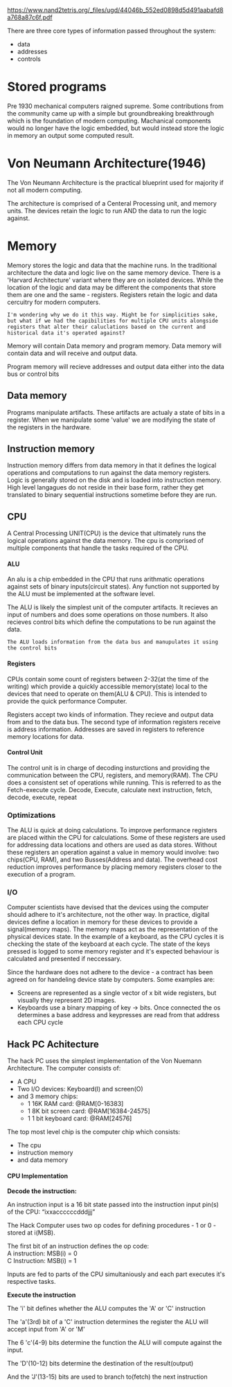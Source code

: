 https://www.nand2tetris.org/_files/ugd/44046b_552ed0898d5d491aabafd8a768a87c6f.pdf

There are three core types of information passed throughout the system:
- data
- addresses
- controls

# Stored programs

Pre 1930 mechanical computers raigned supreme. Some contributions from the community came up with a simple but groundbreaking breakthrough which is the foundation of modern computing. Machanical components would no longer have the logic embedded, but would instead store the logic in memory an output some computed result.

# Von Neumann Architecture(1946)

The Von Neumann Architecture is the practical blueprint used for majority if not all modern computing.

The architecture is comprised of a Centeral Processing unit, and memory units. The devices retain the logic to run AND the data to run the logic against.

# Memory

Memory stores the logic and data that the machine runs. In the traditional architecture the data and logic live on the same memory device. There is a 'Harvard Architecture' variant where they are on isolated devices. While the location of the logic and data may be different the components that store them are one and the same - registers. Registers retain the logic and data cercuitry for modern computers.

```
I'm wondering why we do it this way. Might be for simplicities sake, but what if we had the capibilities for multiple CPU units alongside registers that alter their caluclations based on the current and historical data it's operated against?
```

Memory will contain Data memory and program memory. Data memory will contain data and will receive and output data. 

Program memory will recieve addresses and output data either into the data bus or control bits

## Data memory

Programs manipulate artifacts. These artifacts are actualy a state of bits in a register. When we manipulate some 'value' we are modifying the state of the registers in the hardware.

 ## Instruction memory

 Instruction memory differs from data memory in that it defines the logical operations and computations to run against the data memory registers. Logic is generally stored on the disk and is loaded into instruction memory. High level langagues do not reside in their base form, rather they get translated to binary sequential instructions sometime before they are run.

 ## CPU 

 A Central Processing UNIT(CPU) is the device that ultimately runs the logical operations against the data memory. The cpu is comprised of multiple components that handle the tasks required of the CPU.

 #### ALU

An alu is a chip embedded in the CPU that runs arithmatic operations against sets of binary inputs(circuit states). Any function not supported by the ALU must be implemented at the software level.

The ALU is likely the simplest unit of the computer artifacts. It recieves an input of numbers and does some operations on those numbers. It also recieves control bits which define the computations to be run against the data.

```
The ALU loads information from the data bus and manupulates it using the control bits
```

#### Registers

CPUs contain some count of registers between 2-32(at the time of the writing) which provide a quickly accessible memory(state) local to the devices that need to operate on them(ALU & CPU). This is intended to provide the quick performance Computer.

Registers accept two kinds of information. They recieve and output data from and to the data bus. The second type of information registers receive is address information. Addresses are saved in registers to reference memory locations for data.

#### Control Unit

The control unit is in charge of decoding insturctions and providing the communication between the CPU, registers, and memory(RAM). The CPU does a consistent set of operations while running. This is referred to as the Fetch-execute cycle. Decode, Execute, calculate next instruction, fetch, decode, execute, repeat

### Optimizations

The ALU is quick at doing calculations. To improve performance registers are placed within the CPU for calculations. Some of these registers are used for addressing data locations and others are used as data stores. Without these registers an operation against a value in memory would involve: two chips(CPU, RAM), and two Busses(Address and data). The overhead cost reduction improves performance by placing memory registers closer to the execution of a program.

### I/O

Computer scientists have devised that the devices using the computer should adhere to it's architecture, not the other way. In practice, digital devices define a location in memory for these devices to provide a signal(memory maps). The memory maps act as the representation of the physical devices state. In the example of a keyboard, as the CPU cycles it is checking the state of the keyboard at each cycle. The state of the keys pressed is logged to some memory register and it's expected behaviour is calculated and presented if neccessary.

Since the hardware does not adhere to the device - a contract has been agreed on for handeling device state by computers.  Some examples are:

- Screens are represented as a single vector of x bit wide registers, but visually they represent 2D images.
- Keyboards use a binary mapping of key -> bits. Once connected the os determines a base address and keypresses are read from that address each CPU cycle


## Hack PC Achitecture

The hack PC uses the simplest implementation of the Von Nuemann Architecture. The computer consists of:


- A CPU
- Two I/O devices: Keyboard(I) and screen(O)
- and 3 memory chips:
    - 1 16K RAM card: @RAM[0-16383]
    - 1 8K bit screen card: @RAM[16384-24575]
    - 1 1 bit keyboard card: @RAM[24576]

The top most level chip is the computer chip which consists:
- The cpu
- instruction memory
- and data memory


#### CPU Implementation

<b>Decode the instruction:</b>

An instruction input is a 16 bit state passed into the instruction input pin(s) of the CPU: “ixxaccccccdddjjj”

The Hack Computer uses two op codes for defining procedures - 1 or 0 - stored at i(MSB).

The first bit of an instruction defines the op code:<br/>
A instruction: MSB(i) = 0<br/>
C Instruction: MSB(i) = 1<br/>

Inputs are fed to parts of the CPU simultaniously and each part executes it's respective tasks.

<b>Execute the instruction</b>

The 'i' bit defines whether the ALU computes the 'A' or 'C' instruction

The 'a'(3rd) bit of a 'C' instruction determines the register the ALU will accept input from 'A' or 'M'

The 6 'c'(4-9) bits determine the function the ALU will compute against the input.

The 'D'(10-12) bits determine the destination of the result(output)

And the 'J'(13-15) bits are used to branch to(fetch) the next instruction

